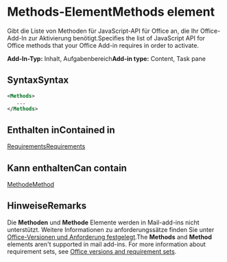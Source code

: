 # <a name="methods-element"></a><span data-ttu-id="d04fd-101">Methods-Element</span><span class="sxs-lookup"><span data-stu-id="d04fd-101">Methods element</span></span>

<span data-ttu-id="d04fd-102">Gibt die Liste von Methoden für JavaScript-API für Office an, die Ihr Office-Add-In zur Aktivierung benötigt.</span><span class="sxs-lookup"><span data-stu-id="d04fd-102">Specifies the list of JavaScript API for Office methods that your Office Add-in requires in order to activate.</span></span>

<span data-ttu-id="d04fd-103">**Add-In-Typ:** Inhalt, Aufgabenbereich</span><span class="sxs-lookup"><span data-stu-id="d04fd-103">**Add-in type:** Content, Task pane</span></span>

## <a name="syntax"></a><span data-ttu-id="d04fd-104">Syntax</span><span class="sxs-lookup"><span data-stu-id="d04fd-104">Syntax</span></span>

```XML
<Methods>
   ...
</Methods>
```

## <a name="contained-in"></a><span data-ttu-id="d04fd-105">Enthalten in</span><span class="sxs-lookup"><span data-stu-id="d04fd-105">Contained in</span></span>

[<span data-ttu-id="d04fd-106">Requirements</span><span class="sxs-lookup"><span data-stu-id="d04fd-106">Requirements</span></span>](requirements.md)

## <a name="can-contain"></a><span data-ttu-id="d04fd-107">Kann enthalten</span><span class="sxs-lookup"><span data-stu-id="d04fd-107">Can contain</span></span>

[<span data-ttu-id="d04fd-108">Methode</span><span class="sxs-lookup"><span data-stu-id="d04fd-108">Method</span></span>](method.md)

## <a name="remarks"></a><span data-ttu-id="d04fd-109">Hinweise</span><span class="sxs-lookup"><span data-stu-id="d04fd-109">Remarks</span></span>

<span data-ttu-id="d04fd-110">Die **Methoden** und **Methode** Elemente werden in Mail-add-ins nicht unterstützt. Weitere Informationen zu anforderungssätze finden Sie unter [Office-Versionen und Anforderung festgelegt](https://docs.microsoft.com/office/dev/add-ins/develop/office-versions-and-requirement-sets).</span><span class="sxs-lookup"><span data-stu-id="d04fd-110">The  **Methods** and **Method** elements aren't supported in mail add-ins. For more information about requirement sets, see [Office versions and requirement sets](https://docs.microsoft.com/office/dev/add-ins/develop/office-versions-and-requirement-sets).</span></span>

